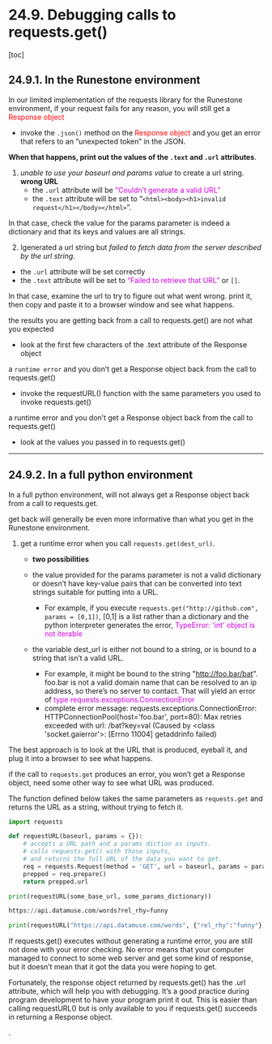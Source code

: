 
# 24.9. Debugging calls to requests.get()

[toc]

## 24.9.1. In the Runestone environment

In our limited implementation of the requests library for the Runestone environment, if your request fails for any reason, you will still get a <font color=red> Response object </font>
- invoke the `.json()` method on the <font color=red> Response object </font> and you get an error that refers to an “unexpected token” in the JSON.

**When that happens, print out the values of the `.text` and `.url` attributes**.

1. *unable to use your baseurl and params value* to create a url string. **wrong URL**
    - the `.url` attribute will be <font color=dpurple> "Couldn’t generate a valid URL” </font>
    - the `.text` attribute will be set to “`<html><body><h1>invalid request</h1></body></html>`”.

In that case, check the value for the params parameter is indeed a dictionary and that its keys and values are all strings.

2. Igenerated a url string but *failed to fetch data from the server described by the url string*.
- the `.url` attribute will be set correctly
- the `.text` attribute will be set to <font color=dpurple> “Failed to retrieve that URL” </font> or `[]`.

In that case, examine the url to try to figure out what went wrong. print it, then copy and paste it to a browser window and see what happens.

the results you are getting back from a call to requests.get() are not what you expected
- look at the first few characters of the .text attribute of the Response object

a `runtime error` and you don’t get a Response object back from the call to requests.get()
- invoke the requestURL() function with the same parameters you used to invoke requests.get()

a runtime error and you don’t get a Response object back from the call to requests.get()
- look at the values you passed in to requests.get()

---

## 24.9.2. In a full python environment

In a full python environment, will not always get a Response object back from a call to requests.get.

get back will generally be even more informative than what you get in the Runestone environment.

1. get a <fonr color=red> runtime error </font> when you call `requests.get(dest_url)`.
    - **two possibilities**

    - the value provided for the params parameter is not a valid dictionary or doesn’t have key-value pairs that can be converted into text strings suitable for putting into a URL.
      - For example, if you execute `requests.get("http://github.com", params = [0,1])`, [0,1] is a list rather than a dictionary and the python interpreter generates the error, <font color=dpurple>  TypeError: 'int' object is not iterable </font>

    - the variable dest_url is either not bound to a string, or is bound to a string that isn’t a valid URL.
      - For example, it might be bound to the string "http://foo.bar/bat". foo.bar is not a valid domain name that can be resolved to an ip address, so there’s no server to contact. That will yield an error of <font color=dpurple>  type requests.exceptions.ConnectionError </font>
      - complete error message: requests.exceptions.ConnectionError: HTTPConnectionPool(host='foo.bar', port=80): Max retries exceeded with url: /bat?key=val (Caused by <class 'socket.gaierror'>: [Errno 11004] getaddrinfo failed)


The best approach is to look at the URL that is produced, eyeball it, and plug it into a browser to see what happens.

if the call to `requests.get` produces an error, you won’t get a Response object, need some other way to see what URL was produced.

The function defined below takes the same parameters as `requests.get` and returns the URL as a string, without trying to fetch it.

```py
import requests

def requestURL(baseurl, params = {}):
    # accepts a URL path and a params diction as inputs.
    # calls requests.get() with those inputs,
    # and returns the full URL of the data you want to get.
    req = requests.Request(method = 'GET', url = baseurl, params = params)
    prepped = req.prepare()
    return prepped.url

print(requestURL(some_base_url, some_params_dictionary))

https://api.datamuse.com/words?rel_rhy=funny

print(requestURL("https://api.datamuse.com/words", {"rel_rhy":"funny"}) )

```

If requests.get() executes without generating a runtime error, you are still not done with your error checking. No error means that your computer managed to connect to some web server and get some kind of response, but it doesn’t mean that it got the data you were hoping to get.

Fortunately, the response object returned by requests.get() has the .url attribute, which will help you with debugging. It’s a good practice during program development to have your program print it out. This is easier than calling requestURL() but is only available to you if requests.get() succeeds in returning a Response object.































.

